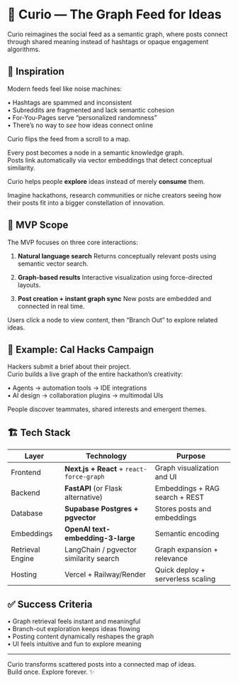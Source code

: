 # 🧩 Curio — The Graph Feed for Ideas

Curio reimagines the social feed as a semantic graph, where posts connect through shared meaning instead of hashtags or opaque engagement algorithms.

## 🌟 Inspiration

Modern feeds feel like noise machines:

• Hashtags are spammed and inconsistent  
• Subreddits are fragmented and lack semantic cohesion  
• For-You-Pages serve “personalized randomness”  
• There’s no way to *see* how ideas connect online  

Curio flips the feed from a scroll to a map.

Every post becomes a node in a semantic knowledge graph.  
Posts link automatically via vector embeddings that detect conceptual similarity.

Curio helps people **explore** ideas instead of merely **consume** them.

Imagine hackathons, research communities or niche creators seeing how their posts fit into a bigger constellation of innovation.

## 🚀 MVP Scope

The MVP focuses on three core interactions:

1. **Natural language search**
   Returns conceptually relevant posts using semantic vector search.

2. **Graph-based results**
   Interactive visualization using force-directed layouts.

3. **Post creation + instant graph sync**
   New posts are embedded and connected in real time.

Users click a node to view content, then “Branch Out” to explore related ideas.

## 🧠 Example: Cal Hacks Campaign

Hackers submit a brief about their project.  
Curio builds a live graph of the entire hackathon’s creativity:

• Agents → automation tools → IDE integrations  
• AI design → collaboration plugins → multimodal UIs  

People discover teammates, shared interests and emergent themes.

## 🏗 Tech Stack

| Layer | Technology | Purpose |
|-------|------------|---------|
| Frontend | **Next.js + React** + `react-force-graph` | Graph visualization and UI |
| Backend | **FastAPI** (or Flask alternative) | Embeddings + RAG search + REST |
| Database | **Supabase Postgres + pgvector** | Stores posts and embeddings |
| Embeddings | **OpenAI text-embedding-3-large** | Semantic encoding |
| Retrieval Engine | LangChain / pgvector similarity search | Graph expansion + relevance |
| Hosting | Vercel + Railway/Render | Quick deploy + serverless scaling |

## ✅ Success Criteria

• Graph retrieval feels instant and meaningful  
• Branch-out exploration keeps ideas flowing  
• Posting content dynamically reshapes the graph  
• UI feels intuitive and fun to explore meaning  

---

Curio transforms scattered posts into a connected map of ideas.  
Build once. Explore forever. ✨
